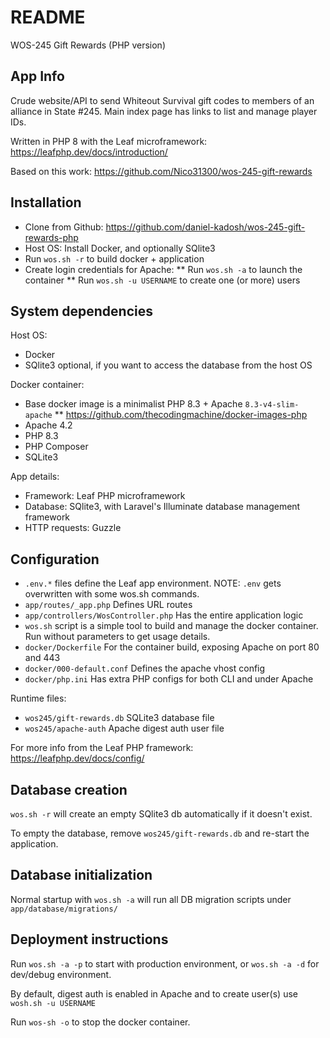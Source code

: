 # README

WOS-245 Gift Rewards (PHP version)

## App Info
Crude website/API to send Whiteout Survival gift codes to members of an alliance in State #245.
Main index page has links to list and manage player IDs.

Written in PHP 8 with the Leaf microframework:
https://leafphp.dev/docs/introduction/

Based on this work:
https://github.com/Nico31300/wos-245-gift-rewards

## Installation
* Clone from Github: https://github.com/daniel-kadosh/wos-245-gift-rewards-php
* Host OS: Install Docker, and optionally SQlite3
* Run `wos.sh -r` to build docker + application
* Create login credentials for Apache:
** Run `wos.sh -a` to launch the container
** Run `wos.sh -u USERNAME` to create one (or more) users

## System dependencies
Host OS:
* Docker
* SQlite3 optional, if you want to access the database from the host OS

Docker container:
* Base docker image is a minimalist PHP 8.3 + Apache `8.3-v4-slim-apache`
** https://github.com/thecodingmachine/docker-images-php
* Apache 4.2
* PHP 8.3
* PHP Composer
* SQLite3

App details:
* Framework: Leaf PHP microframework
* Database: SQlite3, with Laravel's Illuminate database management framework
* HTTP requests: Guzzle

## Configuration
* `.env.*` files define the Leaf app environment. NOTE: `.env` gets overwritten with some wos.sh commands.
* `app/routes/_app.php` Defines URL routes
* `app/controllers/WosController.php` Has the entire application logic
* `wos.sh` script is a simple tool to build and manage the docker container.
Run without parameters to get usage details.
* `docker/Dockerfile` For the container build, exposing Apache on port 80 and 443
* `docker/000-default.conf` Defines the apache vhost config
* `docker/php.ini` Has extra PHP configs for both CLI and under Apache

Runtime files:
* `wos245/gift-rewards.db` SQLite3 database file
* `wos245/apache-auth` Apache digest auth user file

For more info from the Leaf PHP framework:
https://leafphp.dev/docs/config/

## Database creation
`wos.sh -r` will create an empty SQlite3 db automatically if it doesn't exist.

To empty the database, remove `wos245/gift-rewards.db` and re-start the application.

## Database initialization
Normal startup with `wos.sh -a` will run all DB migration scripts under
`app/database/migrations/`

## Deployment instructions
Run `wos.sh -a -p` to start with production environment, or `wos.sh -a -d` for dev/debug environment.

By default, digest auth is enabled in Apache and to create user(s) use `wosh.sh -u USERNAME`

Run `wos-sh -o` to stop the docker container.
